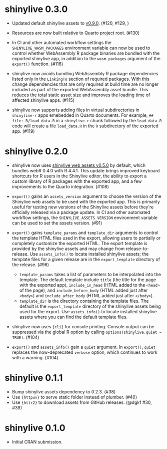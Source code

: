 # shinylive 0.3.0

* Updated default shinylive assets to [v0.9.0](https://github.com/posit-dev/shinylive/releases/tag/v0.7.0). (#120, #129, )

* Resources are now built relative to Quarto project root. (#130)

* In CI and other automated workflow settings the `SHINYLIVE_WASM_PACKAGES` environment variable can now be used to control whether WebAssembly R package binaries are bundled with the exported shinylive app, in addition to the `wasm_packages` argument of the `export()` function. (#116)

* shinylive now avoids bundling WebAssembly R package dependencies listed only in the `LinkingTo` section of required packages. With this change dependencies that are only required at build time are no longer included as part of the exported WebAssembly asset bundle. This reduces the total static asset size and improves the loading time of affected shinylive apps. (#115)

* shinylive now supports adding files in virtual subdirectories in `shinylive-r` apps emebedded in Quarto documents. For example, `## file: R/load_data.R` in a `shinylive-r` chunk followed by the `load_data.R` code will create a file `load_data.R` in the `R` subdirectory of the exported app. (#119)

# shinylive 0.2.0

* shinylive now uses [shinylive web assets v0.5.0](https://github.com/posit-dev/shinylive/releases/tag/v0.5.0) by default, which bundles webR 0.4.0 with R 4.4.1. This update brings improved keyboard shortcuts for R users in the Shinylive editor, the ability to export a custom library of R packages with the exported app, and a few improvements to the Quarto integration. (#108)

* `export()` gains an `assets_version` argument to choose the version of the Shinylive web assets to be used with the exported app. This is primarily useful for testing new versions of the Shinylive assets before they're officially released via a package update. In CI and other automated workflow settings, the `SHINYLIVE_ASSETS_VERSION` environment variable can be used to set the assets version. (#91)

* `export()` gains `template_params` and `template_dir` arguments to control the template HTML files used in the export, allowing users to partially or completely customize the exported HTML. The export template is provided by the shinylive assets and may change from release-to-release. Use `assets_info()` to locate installed shinylive assets; the template files for a given release are in the `export_template` directory of the release. (#96)
    * `template_params` takes a list of parameters to be interpolated into the template. The default template include `title` (the title for the page with the exported app), `include_in_head` (HTML added to the `<head>` of the page), and `include_before_body` (HTML added just after `<body>`) and `include_after_body` (HTML added just after `</body>`).
    * `template_dir` is the directory containing the template files. The default is the `export_template` directory of the shinylive assets being used for the export. Use `assets_info()` to locate installed shinylive assets where you can find the default template files.

* shinylive now uses `{cli}` for console printing. Console output can be suppressed via the global R option by calling `options(shinylive.quiet = TRUE)`. (#104)

* `export()` and `assets_info()` gain a `quiet` argument. In `export()`, `quiet` replaces the now-deprecated `verbose` option, which continues to work with a warning. (#104)

# shinylive 0.1.1

* Bump shinylive assets dependency to 0.2.3. (#38)
* Use `{httpuv}` to serve static folder instead of plumber. (#40)
* Use `{httr2}` to download assets from GitHub releases. (@dgkf #30, #39)

# shinylive 0.1.0

* Initial CRAN submission.
